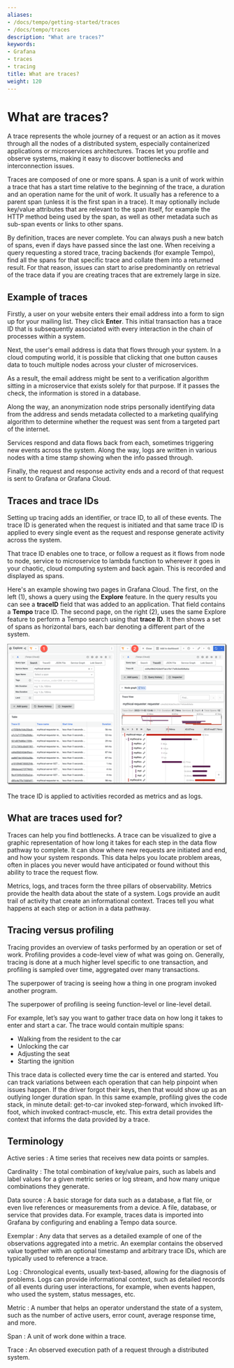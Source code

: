 ```yaml
---
aliases:
- /docs/tempo/getting-started/traces
- /docs/tempo/traces
description: "What are traces?"
keywords:
- Grafana
- traces
- tracing
title: What are traces?
weight: 120
---
```


# What are traces?

A trace represents the whole journey of a request or an action as it moves through all the nodes of a distributed system, especially containerized applications or microservices architectures.
Traces let you profile and observe systems, making it easy to discover bottlenecks and interconnection issues.

Traces are composed of one or more spans.
A span is a unit of work within a trace that has a start time relative to the beginning of the trace, a duration and an operation name for the unit of work. It usually has a reference to a parent span (unless it is the first span in a trace).
It may optionally include key/value attributes that are relevant to the span itself, for example the HTTP method being used by the span, as well as other metadata such as sub-span events or links to other spans.

By definition, traces are never complete. You can always push a new batch of spans, even if days have passed since the last one.
When receiving a query requesting a stored trace, tracing backends (for example Tempo), find all the spans for that specific trace and collate them into a returned result. For that reason, issues can start to arise predominantly on retrieval of the trace data if you are creating traces that are extremely large in size.

## Example of traces

Firstly, a user on your website enters their email address into a form to sign up for your mailing list. They click **Enter**. This initial transaction has a trace ID that is subsequently associated with every interaction in the chain of processes within a system.

Next, the user's email address is data that flows through your system. In a cloud computing world, it is possible that clicking that one button causes data to touch multiple nodes across your cluster of microservices.

As a result, the email address might be sent to a verification algorithm sitting in a microservice that exists solely for that purpose. If it passes the check, the information is stored in a database.

Along the way, an anonymization node strips personally identifying data from the address and sends metadata collected to a marketing qualifying algorithm to determine whether the request was sent from a targeted part of the internet.

Services respond and data flows back from each, sometimes triggering new events across the system. Along the way, logs are written in various nodes with a time stamp showing when the info passed through.

Finally, the request and response activity ends and a record of that request is sent to Grafana or Grafana Cloud.

## Traces and trace IDs

Setting up tracing adds an identifier, or trace ID, to all of these events. The trace ID is generated when the request is initiated and that same trace ID is applied to every single event as the request and response generate activity across the system.

That trace ID enables one to trace, or follow a request as it flows from node to node, service to microservice to lambda function to wherever it goes in your chaotic, cloud computing system and back again. This is recorded and displayed as spans.

Here's an example showing two pages in Grafana Cloud. The first, on the left (1), shows a query using the **Explore** feature. In the query results you can see a **traceID** field that was added to an application. That field contains a **Tempo** trace ID. The second page, on the right (2), uses the same Explore feature to perform a Tempo search using that **trace ID**. It then shows a set of spans as horizontal bars, each bar denoting a different part of the system.

<p align="center"><img src="../getting-started/assets/trace-explore-spans.png" alt="Trace example"></p>

The trace ID is applied to activities recorded as metrics and as logs.

## What are traces used for?

Traces can help you find bottlenecks.
A trace can be visualized to give a graphic representation of how long it takes for each step in the data flow pathway to complete.
It can show where new requests are initiated and end, and how your system responds.
This data helps you locate problem areas, often in places you never would have anticipated or found without this ability to trace the request flow.

Metrics, logs, and traces form the three pillars of observability.
Metrics provide the health data about the state of a system.
Logs provide an audit trail of activity that create an informational context. Traces tell you what happens at each step or action in a data pathway.

## Tracing versus profiling

Tracing provides an overview of tasks performed by an operation or set of work.
Profiling provides a code-level view of what was going on.
Generally, tracing is done at a much higher level specific to one transaction, and profiling is sampled over time, aggregated over many transactions.

The superpower of tracing is seeing how a thing in one program invoked another program.

The superpower of profiling is seeing function-level or line-level detail.

For example, let’s say you want to gather trace data on how long it takes to enter and start a car. The trace would contain multiple spans:

- Walking from the resident to the car
- Unlocking the car
- Adjusting the seat
- Starting the ignition

This trace data is collected every time the car is entered and started.
You can track variations between each operation that can help pinpoint when issues happen.
If the driver forgot their keys, then that would show up as an outlying longer duration span.
In this same example, profiling gives the code stack, in minute detail: get-to-car invoked step-forward, which invoked lift-foot, which invoked contract-muscle, etc.
This extra detail provides the context that informs the data provided by a trace.

## Terminology

Active series
: A time series that receives new data points or samples.

Cardinality
: The total combination of key/value pairs, such as labels and label values for a given metric series or log stream, and how many unique combinations they generate.

Data source
: A basic storage for data such as a database, a flat file, or even live references or measurements from a device. A file, database, or service that provides data. For example, traces data is imported into Grafana by configuring and enabling a Tempo data source.

Exemplar
: Any data that serves as a detailed example of one of the observations aggregated into a metric. An exemplar contains the observed value together with an optional timestamp and arbitrary trace IDs, which are typically used to reference a trace.

Log
: Chronological events, usually text-based, allowing for the diagnosis of problems. Logs can provide informational context, such as detailed records of all events during user interactions, for example, when events happen, who used the system, status messages, etc.

Metric
: A number that helps an operator understand the state of a system, such as the number of active users, error count, average response time, and more.

Span
: A unit of work done within a trace.

Trace
: An observed execution path of a request through a distributed system.
